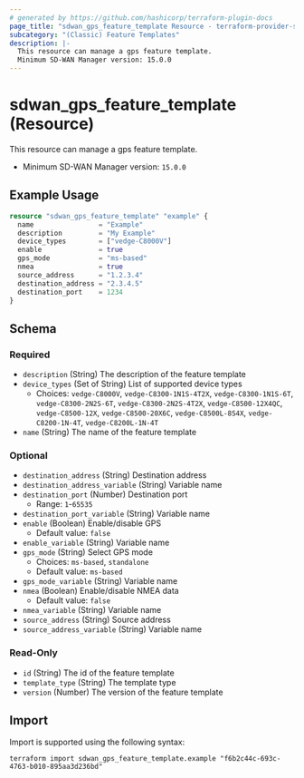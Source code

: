 ```yaml
---
# generated by https://github.com/hashicorp/terraform-plugin-docs
page_title: "sdwan_gps_feature_template Resource - terraform-provider-sdwan"
subcategory: "(Classic) Feature Templates"
description: |-
  This resource can manage a gps feature template.
  Minimum SD-WAN Manager version: 15.0.0
---
```


# sdwan_gps_feature_template (Resource)

This resource can manage a gps feature template.
  - Minimum SD-WAN Manager version: `15.0.0`

## Example Usage

```terraform
resource "sdwan_gps_feature_template" "example" {
  name                = "Example"
  description         = "My Example"
  device_types        = ["vedge-C8000V"]
  enable              = true
  gps_mode            = "ms-based"
  nmea                = true
  source_address      = "1.2.3.4"
  destination_address = "2.3.4.5"
  destination_port    = 1234
}
```

<!-- schema generated by tfplugindocs -->
## Schema

### Required

- `description` (String) The description of the feature template
- `device_types` (Set of String) List of supported device types
  - Choices: `vedge-C8000V`, `vedge-C8300-1N1S-4T2X`, `vedge-C8300-1N1S-6T`, `vedge-C8300-2N2S-6T`, `vedge-C8300-2N2S-4T2X`, `vedge-C8500-12X4QC`, `vedge-C8500-12X`, `vedge-C8500-20X6C`, `vedge-C8500L-8S4X`, `vedge-C8200-1N-4T`, `vedge-C8200L-1N-4T`
- `name` (String) The name of the feature template

### Optional

- `destination_address` (String) Destination address
- `destination_address_variable` (String) Variable name
- `destination_port` (Number) Destination port
  - Range: `1`-`65535`
- `destination_port_variable` (String) Variable name
- `enable` (Boolean) Enable/disable GPS
  - Default value: `false`
- `enable_variable` (String) Variable name
- `gps_mode` (String) Select GPS mode
  - Choices: `ms-based`, `standalone`
  - Default value: `ms-based`
- `gps_mode_variable` (String) Variable name
- `nmea` (Boolean) Enable/disable NMEA data
  - Default value: `false`
- `nmea_variable` (String) Variable name
- `source_address` (String) Source address
- `source_address_variable` (String) Variable name

### Read-Only

- `id` (String) The id of the feature template
- `template_type` (String) The template type
- `version` (Number) The version of the feature template

## Import

Import is supported using the following syntax:

```shell
terraform import sdwan_gps_feature_template.example "f6b2c44c-693c-4763-b010-895aa3d236bd"
```
